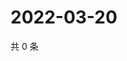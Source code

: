 # 2022-03-20

共 0 条

<!-- BEGIN WEIBO -->
<!-- 最后更新时间 Sun Mar 20 2022 10:16:50 GMT+0800 (China Standard Time) -->

<!-- END WEIBO -->
